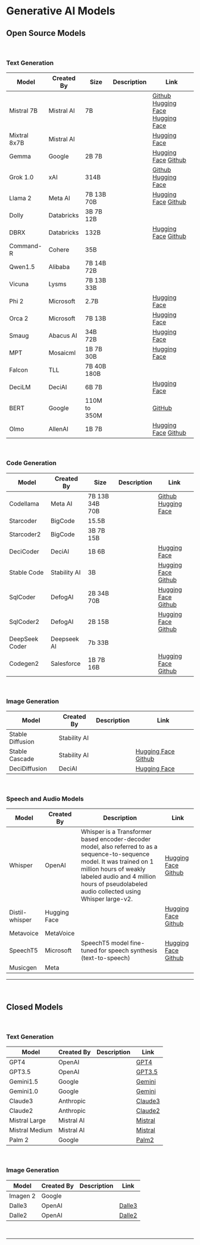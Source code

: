 # Generative AI Models 

## Open Source Models 

<br>

### Text Generation 

|  Model  | Created By | Size |  Description |    Link  |
| ------- | ----------- | --------- | ------ | ----- | 
| Mistral 7B | Mistral AI | 7B |   | [Github](https://github.com/mistralai/mistral-src) [Hugging Face](https://huggingface.co/mistralai/Mistral-7B-Instruct-v0.2) [Hugging Face](https://huggingface.co/mistralai/Mistral-7B-v0.1) | 
| Mixtral 8x7B | Mistral AI |  |   | [Hugging Face](https://huggingface.co/mistralai/Mixtral-8x7B-v0.1) | 
| Gemma | Google | 2B 7B |  | [Hugging Face](https://huggingface.co/collections/google/gemma-release-65d5efbccdbb8c4202ec078b)  [Github](https://github.com/google-deepmind/gemma) | 
| Grok 1.0 | xAI | 314B |  | [Github](https://github.com/xai-org/grok-1) [Hugging Face](https://huggingface.co/xai-org/grok-1) | 
| Llama 2 | Meta AI | 7B 13B 70B |  | [Hugging Face](https://huggingface.co/meta-llama) [Github](https://github.com/meta-llama/llama) | 
| Dolly | Databricks | 3B 7B 12B |    | | [Github](https://github.com/databrickslabs/dolly) | 
| DBRX | Databricks | 132B |   | [Hugging Face](https://huggingface.co/collections/databricks/dbrx-6601c0852a0cdd3c59f71962) [Github](https://github.com/databricks/dbrx) | 
| Command-R | Cohere | 35B |   | | 
| Qwen1.5 | Alibaba | 7B 14B 72B |  |  | [Hugging Face](https://huggingface.co/Qwen) [Github](https://github.com/QwenLM/Qwen) | 
| Vicuna | Lysms | 7B 13B 33B  |  |  | 
| Phi 2 | Microsoft | 2.7B | | [Hugging Face](https://huggingface.co/microsoft/phi-2) |
| Orca 2 | Microsoft | 7B 13B | | [Hugging Face](https://huggingface.co/collections/microsoft/orca-65bbeef1980f5719cccc89a3) |
| Smaug | Abacus AI | 34B 72B | | [Hugging Face](https://huggingface.co/abacusai) | 
| MPT | Mosaicml | 1B 7B 30B | | [Hugging Face](https://huggingface.co/collections/mosaicml/mpt-6564f3d9e5aac326bfa22def) | 
| Falcon | TLL | 7B 40B 180B | | | 
| DeciLM | DeciAI | 6B 7B | | [Hugging Face](https://huggingface.co/collections/Deci/decilm-models-65a7fb6a65e4f1a5eb14917a) |
| BERT | Google | 110M to 350M | | [GitHub](https://github.com/google-research/bert) | 
| Olmo | AllenAI | 1B 7B | | [Hugging Face](https://huggingface.co/collections/allenai/olmo-suite-65aeaae8fe5b6b2122b46778) [Github](https://github.com/allenai/OLMo) | 
<br>

### Code Generation

|  Model  | Created By | Size | Description |    Link  |
| ------- | ----------- | --------- | ------ | ----- | 
| Codellama | Meta AI | 7B 13B 34B 70B |  | [Github](https://github.com/meta-llama/codellama) [Hugging Face](https://huggingface.co/codellama) | 
| Starcoder | BigCode | 15.5B |   | | 
| Starcoder2 | BigCode | 3B 7B 15B |   | |  | 
| DeciCoder | DeciAI | 1B 6B  |  | [Hugging Face](https://huggingface.co/collections/Deci/decicoder-models-65a7faf617d869bb743f1766) |  
| Stable Code | Stability AI | 3B | | [Hugging Face](https://huggingface.co/collections/stabilityai/stable-code-64f9dfb4ebc8a1be0a3f7650) [Github](https://github.com/Stability-AI/StableCode) | 
| SqlCoder | DefogAI | 2B 34B 70B | | [Hugging Face](https://huggingface.co/defog) [Github](https://github.com/defog-ai/sqlcoder) | 
| SqlCoder2 | DefogAI | 2B 15B | | [Hugging Face](https://huggingface.co/defog) [Github](https://github.com/defog-ai/sqlcoder) | 
| DeepSeek Coder | Deepseek AI | 7b 33B | | | 
| Codegen2 | Salesforce | 1B 7B 16B | |  [Hugging Face](https://huggingface.co/Salesforce/codegen2-16B) [Github](https://github.com/salesforce/CodeGen) | 

<br>

### Image Generation

|  Model  | Created By | Description |    Link  |
| ------- | ----------- | --------- | ------ | 
| Stable Diffusion | Stability AI  |     |  | [Github](https://github.com/Stability-AI/stablediffusion) |
| Stable Cascade | Stability AI | |  [Hugging Face](https://huggingface.co/stabilityai/stable-cascade) [Github](https://github.com/Stability-AI/StableCascade) |
| DeciDiffusion | DeciAI |  | [Hugging Face](https://huggingface.co/collections/Deci/decidiffusion-models-65a7fc00d0803e7abc1487cc) |

<br>

### Speech and Audio Models 


|  Model  | Created By | Description |    Link  |
| ------- | ----------- | --------- | ------ | 
| Whisper | OpenAI  | Whisper is a Transformer based encoder-decoder model, also referred to as a sequence-to-sequence model. It was trained on 1 million hours of weakly labeled audio and 4 million hours of pseudolabeled audio collected using Whisper large-v2. | [Hugging Face](https://huggingface.co/collections/openai/whisper-release-6501bba2cf999715fd953013) [Github](https://github.com/openai/whisper) |
| Distil-whisper | Hugging Face | | [Hugging Face](https://huggingface.co/distil-whisper) [Github](https://github.com/huggingface/distil-whisper) |
| Metavoice | MetaVoice | | |
| SpeechT5 | Microsoft | SpeechT5 model fine-tuned for speech synthesis (text-to-speech) | [Hugging Face](https://huggingface.co/collections/microsoft/speecht5-650995fc647a3ea442cc6c7b) [Github](https://github.com/microsoft/SpeechT5) |
| Musicgen | Meta |  |  | 

---

<br>

## Closed Models 

<br>

### Text Generation 

|  Model  | Created By | Description |    Link  |
| ------- | ----------- | --------- | ------ |
| GPT4 | OpenAI |  | [GPT4](https://openai.com/gpt-4) |  
| GPT3.5 | OpenAI |  | [GPT3.5](https://platform.openai.com/docs/guides/chat) |  
| Gemini1.5 | Google |  | [Gemini](https://deepmind.google/technologies/gemini/) | 
| Gemini1.0 | Google |  | [Gemini](https://deepmind.google/technologies/gemini/) |  
| Claude3 | Anthropic |  | [Claude3](https://www.anthropic.com/news/claude-3-family) | 
| Claude2 | Anthropic |   | [Claude2](https://www.anthropic.com/claude) |   
| Mistral Large | Mistral AI |  | [Mistral](https://mistral.ai/technology/#models) |
| Mistral Medium | Mistral AI |  | [Mistral](https://mistral.ai/technology/#models) |
| Palm 2 | Google | | [Palm2](https://ai.google/discover/palm2/) |
 
<br>

### Image Generation

|  Model  | Created By | Description |    Link  |
| ------- | ----------- | --------- | ------ | 
| Imagen 2 | Google  |     |  | [Imagen](https://deepmind.google/technologies/imagen-2/) |
| Dalle3 | OpenAI | | [Dalle3](https://openai.com/dall-e-3) |
| Dalle2 | OpenAI |  | [Dalle2](https://openai.com/dall-e-2) |

<br>

---